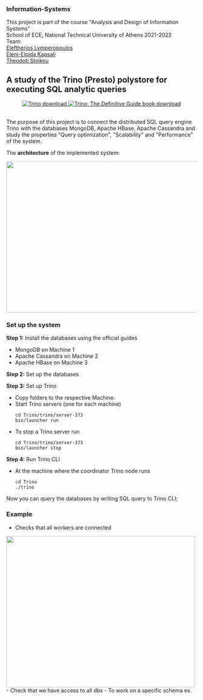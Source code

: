### Information-Systems
This project is part of the course "Analysis and Design of Information Systems" <br>
School of ECE, National Technical University of Athens 2021-2022 <br>
Team: <br>
[Eleftherios Lymperopoulos](https://github.com/LefterisLymp) <br>
[Eleni-Elpida Kapsali](https://github.com/el2kaps) <br>
[Theodoti Stoikou](https://github.com/DidoStoikou) <br>

## A study of the Trino (Presto) polystore for executing SQL analytic queries
</p>
<p align="center">
   <a href="https://trino.io/download.html">
       <img src="https://img.shields.io/maven-central/v/io.trino/trino-server.svg?label=Trino" alt="Trino download" />
   </a>
   <a href="https://trino.io/trino-the-definitive-guide.html">
       <img src="https://img.shields.io/badge/Trino%3A%20The%20Definitive%20Guide-download-brightgreen" alt="Trino: The Definitive Guide book download" />
   </a>
</p>
<br>
The purpose of this project is to connect the distributed SQL query engine Trino with the databases MongoDB, Apache HBase, Apache Cassandra and study the properties "Query optimization", "Scalability" and "Performance" of the system. 

The **architecture** of the implemented system: <br>

<img src="https://user-images.githubusercontent.com/63153771/160221904-ce759083-f60a-4ec8-9672-a8522e6356ff.png" width="600" height="400" align="center">

### Set up the system
**Step 1:** Install the databases using the official guides<br>
* MongoDB on Machine 1
* Apache Cassandra on Machine 2
* Apache HBase on Machine 3

**Step 2:** Set up the databases <br>

**Step 3:** Set up Trino <br>
* Copy folders to the respective Machine.
* Start Trino servers (one for each machine)
  ```
  cd Trino/trino/server-373
  bin/launcher run
  ```
* To stop a Trino server run 
  ```
  cd Trino/trino/server-373
  bin/launcher stop
  ```
**Step 4:** Run Trino CLI <br>
* At the machine where the coordinator Trino node runs 
  ```
  cd Trino
  ./trino
  ```
Now you can query the databases by writing SQL query to Trino CLI;

### Example
- Checks that all workers are connected 
<img src="https://user-images.githubusercontent.com/63153771/160288908-3c6aebe1-0d84-4e8e-871e-5d40fe66fb22.png" width="500" height="400" align="center">
- Check that we have access to all dbs
- To work on a specific schema ex. 
